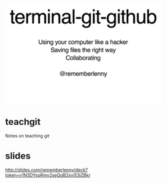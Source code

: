 ![image](https://raw.githubusercontent.com/rememberlenny/teachgit/master/screenshot.png)

teachgit
========


Notes on teaching git

# slides

http://slides.com/rememberlenny/deck?token=v1N3DYspRmy2seQgB2svi53iZBkr
